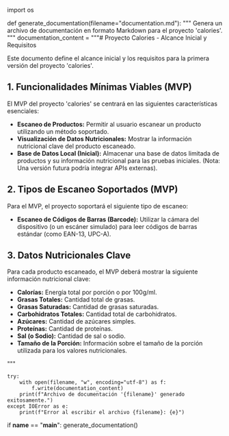 import os

def generate_documentation(filename="documentation.md"):
    """
    Genera un archivo de documentación en formato Markdown para el proyecto 'calories'.
    """
    documentation_content = """# Proyecto Calories - Alcance Inicial y Requisitos

Este documento define el alcance inicial y los requisitos para la primera versión del proyecto 'calories'.

## 1. Funcionalidades Mínimas Viables (MVP)

El MVP del proyecto 'calories' se centrará en las siguientes características esenciales:

*   **Escaneo de Productos:** Permitir al usuario escanear un producto utilizando un método soportado.
*   **Visualización de Datos Nutricionales:** Mostrar la información nutricional clave del producto escaneado.
*   **Base de Datos Local (Inicial):** Almacenar una base de datos limitada de productos y su información nutricional para las pruebas iniciales. (Nota: Una versión futura podría integrar APIs externas).

## 2. Tipos de Escaneo Soportados (MVP)

Para el MVP, el proyecto soportará el siguiente tipo de escaneo:

*   **Escaneo de Códigos de Barras (Barcode):** Utilizar la cámara del dispositivo (o un escáner simulado) para leer códigos de barras estándar (como EAN-13, UPC-A).

## 3. Datos Nutricionales Clave

Para cada producto escaneado, el MVP deberá mostrar la siguiente información nutricional clave:

*   **Calorías:** Energía total por porción o por 100g/ml.
*   **Grasas Totales:** Cantidad total de grasas.
*   **Grasas Saturadas:** Cantidad de grasas saturadas.
*   **Carbohidratos Totales:** Cantidad total de carbohidratos.
*   **Azúcares:** Cantidad de azúcares simples.
*   **Proteínas:** Cantidad de proteínas.
*   **Sal (o Sodio):** Cantidad de sal o sodio.
*   **Tamaño de la Porción:** Información sobre el tamaño de la porción utilizada para los valores nutricionales.

"""

    try:
        with open(filename, "w", encoding="utf-8") as f:
            f.write(documentation_content)
        print(f"Archivo de documentación '{filename}' generado exitosamente.")
    except IOError as e:
        print(f"Error al escribir el archivo {filename}: {e}")

if __name__ == "__main__":
    generate_documentation()